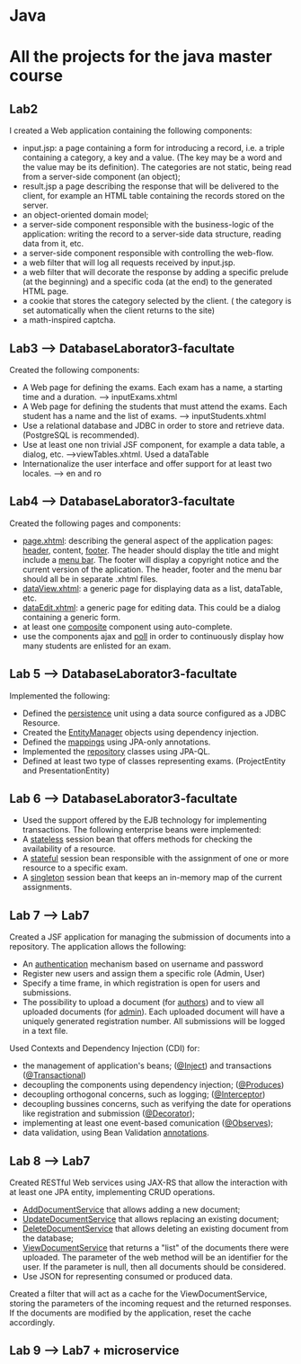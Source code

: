 # Java
# All the projects for the java master course

## Lab2
I created a Web application containing the following components:
- input.jsp: a page containing a form for introducing a record, i.e. a triple containing a category, a key and a value. (The key may be a word and the value may be its definition). The categories are not static, being read from a server-side component (an object);
- result.jsp a page describing the response that will be delivered to the client, for example an HTML table containing the records stored on the server.
- an object-oriented domain model;
- a server-side component responsible with the business-logic of the application: writing the record to a server-side data structure, reading data from it, etc.
- a server-side component responsible with controlling the web-flow.
- a web filter that will log all requests received by input.jsp.
- a web filter that will decorate the response by adding a specific prelude (at the beginning) and a specific coda (at the end) to the generated HTML page.
- a cookie that stores the category selected by the client. ( the category is set automatically when the client returns to the site)
- a math-inspired captcha.

## Lab3 --> DatabaseLaborator3-facultate
Created the following components:
- A Web page for defining the exams. Each exam has a name, a starting time and a duration. --> inputExams.xhtml
- A Web page for defining the students that must attend the exams. Each student has a name and the list of exams. --> inputStudents.xhtml
- Use a relational database and JDBC in order to store and retrieve data. (PostgreSQL is recommended).
- Use at least one non trivial JSF component, for example a data table, a dialog, etc. -->viewTables.xhtml. Used a dataTable
- Internationalize the user interface and offer support for at least two locales. --> en and ro

## Lab4 --> DatabaseLaborator3-facultate
Created the following pages and components:
- [page.xhtml](https://github.com/Theo3699/Java/blob/main/DatabaseLaborator3-facultate/src/main/webapp/WEB-INF/templates/page.xhtml): describing the general aspect of the application pages: [header](https://github.com/Theo3699/Java/blob/main/DatabaseLaborator3-facultate/src/main/webapp/views/header.xhtml), content, [footer](https://github.com/Theo3699/Java/blob/main/DatabaseLaborator3-facultate/src/main/webapp/views/footer.xhtml). The header should display the title and might include a [menu bar](https://github.com/Theo3699/Java/blob/main/DatabaseLaborator3-facultate/src/main/webapp/views/menuBar.xhtml).
The footer will display a copyright notice and the current version of the aplication. The header, footer and the menu bar should all be in separate .xhtml files.
- [dataView.xhtml](https://github.com/Theo3699/Java/blob/main/DatabaseLaborator3-facultate/src/main/webapp/WEB-INF/templates/genericDataView.xhtml): a generic page for displaying data as a list, dataTable, etc.
- [dataEdit.xhtml](https://github.com/Theo3699/Java/blob/main/DatabaseLaborator3-facultate/src/main/webapp/WEB-INF/templates/genericDataEdit.xhtml): a generic page for editing data. This could be a dialog containing a generic form.
- at least one [composite](https://github.com/Theo3699/Java/blob/main/DatabaseLaborator3-facultate/src/main/webapp/resources/ezcomp/autoComplete.xhtml) component using auto-complete. 
- use the components ajax and [poll](https://github.com/Theo3699/Java/blob/main/DatabaseLaborator3-facultate/src/main/webapp/views/home.xhtml) in order to continuously display how many students are enlisted for an exam.

## Lab 5 --> DatabaseLaborator3-facultate
Implemented the following:
- Defined the [persistence](https://github.com/Theo3699/Java/blob/main/DatabaseLaborator3-facultate/src/main/resources/META-INF/persistence.xml) unit using a data source configured as a JDBC Resource.
- Created the [EntityManager](https://github.com/Theo3699/Java/blob/main/DatabaseLaborator3-facultate/src/main/java/com/theo/config/JPAConfig.java) objects using dependency injection.
- Defined the [mappings](https://github.com/Theo3699/Java/blob/main/DatabaseLaborator3-facultate/src/main/java/com/theo/entities/ExamEntity.java) using JPA-only annotations.
- Implemented the [repository](https://github.com/Theo3699/Java/blob/main/DatabaseLaborator3-facultate/src/main/java/com/theo/repositories/ExamRepository.java) classes using JPA-QL.
- Defined at least two type of classes representing exams. (ProjectEntity and PresentationEntity)

## Lab 6 --> DatabaseLaborator3-facultate
- Used the support offered by the EJB technology for implementing transactions.
The following enterprise beans were implemented:
- A [stateless](https://github.com/Theo3699/Java/blob/main/DatabaseLaborator3-facultate/src/main/java/com/theo/repositories/ResourcesRepository.java) session bean that offers methods for checking the availability of a resource.
- A [stateful](https://github.com/Theo3699/Java/blob/main/DatabaseLaborator3-facultate/src/main/java/com/theo/beans/AssignmentStatefulBean.java) session bean responsible with the assignment of one or more resource to a specific exam.
- A [singleton](https://github.com/Theo3699/Java/blob/main/DatabaseLaborator3-facultate/src/main/java/com/theo/beans/SingletonCurrentAssignments.java) session bean that keeps an in-memory map of the current assignments.

## Lab 7 --> Lab7
Created a JSF application for managing the submission of documents into a repository. The application allows the following:
- An [authentication](https://github.com/Theo3699/Java/blob/main/Lab7/src/main/java/ro/theo/lab7/beans/Login.java) mechanism based on username and password
- Register new users and assign them a specific role (Admin, User)
- Specify a time frame, in which registration is open for users and submissions.
- The possibility to upload a document (for [authors](https://github.com/Theo3699/Java/blob/main/Lab7/src/main/webapp/views/user.xhtml)) and to view all uploaded documents (for [admin](https://github.com/Theo3699/Java/blob/main/Lab7/src/main/webapp/views/admin.xhtml)). Each uploaded document will have a uniquely generated registration number. All submissions will be logged in a text file.

Used Contexts and Dependency Injection (CDI) for:
- the management of application's beans; ([@Inject](https://github.com/Theo3699/Java/blob/main/Lab7/src/main/java/ro/theo/lab7/repositories/DocumentRepository.java)) and transactions ([@Transactional](https://github.com/Theo3699/Java/blob/main/Lab7/src/main/java/ro/theo/lab7/repositories/UserRepository.java))
- decoupling the components using dependency injection; ([@Produces](https://github.com/Theo3699/Java/blob/main/Lab7/src/main/java/ro/theo/lab7/config/JPAConfig.java))
- decoupling orthogonal concerns, such as logging; ([@Interceptor](https://github.com/Theo3699/Java/blob/main/Lab7/src/main/java/ro/theo/lab7/config/MyInterceptor.java))
- decoupling bussines concerns, such as verifying the date for operations like registration and submission ([@Decorator](https://github.com/Theo3699/Java/blob/main/Lab7/src/main/java/ro/theo/lab7/config/ValidateTimeFrameDecorator.java));
- implementing at least one event-based comunication ([@Observes](https://github.com/Theo3699/Java/blob/main/Lab7/src/main/java/ro/theo/lab7/beans/Database.java));
- data validation, using Bean Validation [annotations](https://github.com/Theo3699/Java/blob/main/Lab7/src/main/java/ro/theo/lab7/beans/DocumentBean.java).

## Lab 8 --> Lab7
Created RESTful Web services using JAX-RS that allow the interaction with at least one JPA entity, implementing CRUD operations.
- [AddDocumentService](https://github.com/Theo3699/Java/blob/main/Lab7/src/main/java/ro/theo/lab7/services/AddDocumentService.java) that allows adding a new document;
- [UpdateDocumentService](https://github.com/Theo3699/Java/blob/main/Lab7/src/main/java/ro/theo/lab7/services/UpdateDocumentService.java) that allows replacing an existing document;
- [DeleteDocumentService](https://github.com/Theo3699/Java/blob/main/Lab7/src/main/java/ro/theo/lab7/services/DeleteDocumentService.java) that allows deleting an existing document from the database;
- [ViewDocumentService](https://github.com/Theo3699/Java/blob/main/Lab7/src/main/java/ro/theo/lab7/services/ViewDocumentService.java) that returns a "list" of the documents there were uploaded. The parameter of the web method will be an identifier for the user. If the parameter is null, then all documents should be considered.
- Use JSON for representing consumed or produced data.

Created a filter that will act as a cache for the ViewDocumentService, storing the parameters of the incoming request and the returned responses. If the documents are modified by the application, reset the cache accordingly.

## Lab 9 --> Lab7 + microservice
